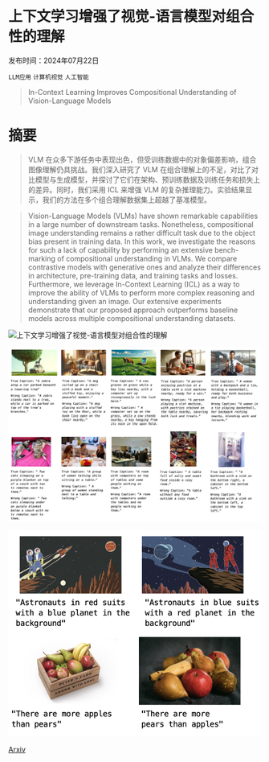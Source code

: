 # 上下文学习增强了视觉-语言模型对组合性的理解

发布时间：2024年07月22日

`LLM应用` `计算机视觉` `人工智能`

> In-Context Learning Improves Compositional Understanding of Vision-Language Models

# 摘要

> VLM 在众多下游任务中表现出色，但受训练数据中的对象偏差影响，组合图像理解仍具挑战。我们深入研究了 VLM 在组合理解上的不足，对比了对比模型与生成模型，并探讨了它们在架构、预训练数据及训练任务和损失上的差异。同时，我们采用 ICL 来增强 VLM 的复杂推理能力。实验结果显示，我们的方法在多个组合理解数据集上超越了基准模型。

> Vision-Language Models (VLMs) have shown remarkable capabilities in a large number of downstream tasks. Nonetheless, compositional image understanding remains a rather difficult task due to the object bias present in training data. In this work, we investigate the reasons for such a lack of capability by performing an extensive bench-marking of compositional understanding in VLMs. We compare contrastive models with generative ones and analyze their differences in architecture, pre-training data, and training tasks and losses. Furthermore, we leverage In-Context Learning (ICL) as a way to improve the ability of VLMs to perform more complex reasoning and understanding given an image. Our extensive experiments demonstrate that our proposed approach outperforms baseline models across multiple compositional understanding datasets.

![上下文学习增强了视觉-语言模型对组合性的理解](../../../paper_images/2407.15487/ICL_comp_VLM_main_figure.png)

![上下文学习增强了视觉-语言模型对组合性的理解](../../../paper_images/2407.15487/allpics.png)

![上下文学习增强了视觉-语言模型对组合性的理解](../../../paper_images/2407.15487/winoexamples.png)

[Arxiv](https://arxiv.org/abs/2407.15487)